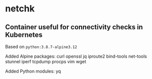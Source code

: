 # netchk

## Container useful for connectivity checks in Kubernetes

Based on `python:3.8.7-alpine3.12`

Added Alpine packages: curl openssl jq iproute2 bind-tools net-tools stunnel iperf tcpdump procps vim wget

Added Python modules: yq
